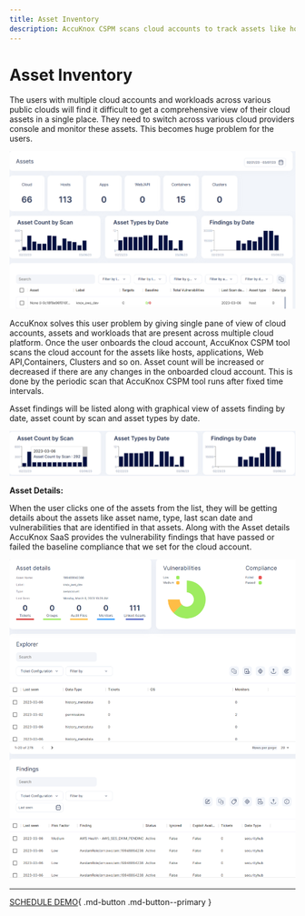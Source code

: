 ```yaml
---
title: Asset Inventory
description: AccuKnox CSPM scans cloud accounts to track assets like hosts, apps, and clusters, ensuring accurate and up-to-date inventory management.
---
```


# Asset Inventory

The users with multiple cloud accounts and workloads across various public clouds will find it difficult to get a comprehensive view of their cloud assets in a single place. They need to switch across various cloud providers console and monitor these assets. This becomes huge problem for the users.

![asset-inventory-accuknox](images/asset-1.png)

AccuKnox solves this user problem by giving single pane of view of cloud accounts, assets and workloads that are present across multiple cloud platform. Once the user onboards the cloud account, AccuKnox CSPM tool scans the cloud account for the assets like hosts, applications, Web API,Containers, Clusters and so on. Asset count will be increased or decreased if there are any changes in the onboarded cloud account. This is done by the periodic scan that AccuKnox CSPM tool runs after fixed time intervals.

Asset findings will be listed along with graphical view of assets finding by date,  asset count by scan and asset types by date.

![asset-inventory-accuknox](images/assets-2.png)

**Asset Details:**

When the user clicks one of the assets from the list, they will be getting details about the assets like asset name, type, last scan date and vulnerabilities that are identified in that assets. Along with the Asset details AccuKnox SaaS provides the vulnerability findings that have passed or failed the baseline compliance that we set for the cloud account.

![asset-inventory-accuknox](images/assets-3.png)

- - -
[SCHEDULE DEMO](https://www.accuknox.com/contact-us){ .md-button .md-button--primary }
